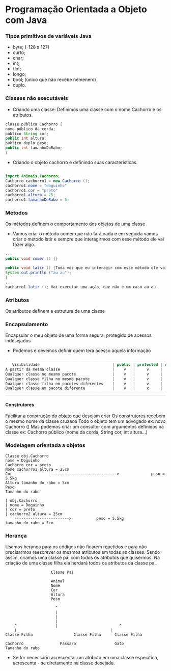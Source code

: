 # Programação Orientada a Objeto com Java

### Tipos primitivos de variáveis Java

- byte; (-128 a 127)
- curto;
- char;
- int;
- flot;
- longo;
- bool; (único que não recebe nemenero)
- duplo.

### Classes não executáveis

* Criando uma classe: Definimos uma classe com o nome Cachorro e os atributos. 
```java
classe pública Cachorro { 
nome público da corda;
público String cor;
public int altura;
público duplo peso;
public int tamanhoDoRabo;
}
```
* Criando o objeto cachorro e definindo suas características.
```java

import Animais.Cachorro;
Cachorro cachorro1 = new Cachorro ();
cachorro1.nome = "doguinho"
cachorro1.cor = "preto"
cachorro1.altura = 25;
cachorro1.tamanhoDoRabo = 5;
```

### Métodos 

Os métodos definem o comportamento dos objetos de uma classe
- Vamos criar o método comer que não fará nada e em seguida vamos criar o método latir e sempre que interagirmos com esse método ele vai fazer algo.

```java
...
public void comer () {} 

public void latir () {Toda vez que eu interagir com esse método ele vai fazer au au
System.out.println ("au au");
}
...
cachorro1.latir (); Vai executar uma ação, que não é um caso au au
```

### Atributos

Os atributos definem a estrutura de uma classe

### Encapsulamento

Encapsular o meu objeto de uma forma segura, protegido de acessos indesejados
- Podemos e devemos definir quem terá acesso aquela informação

```java
_________________________________________________________________________________________
   Visibilidade                                | public | protected | default | private |
A partir da mesma classe                       |    v	|     v	    |	 v    |	   v	|
Qualquer classe no mesmo pacote                |    v	|     v     |	 v    |	   x	|
Qualquer classe filha no mesmo pacote          |    v	|     v     |	 v    |	   x	|
Qualquer classe filha em pacotes diferentes    |    v	|     v     |	 x    |	   x	|
Qualquer classe em pacote diferente            |    v	|     x     |	 x    |	   x	|
_________________________________________________________________________________________

```

#### Construtores

Facilitar a construção do objeto que desejam criar
Os construtores recebem o mesmo nome da classe cruzada
Todo o objeto tem um advogado ex: novo Cachorro ()
Mas podemos criar um consultor com argumentos definidos na classe ex: Cachorro público (nome da corda, String cor, int altura...)

### Modelagem orientada a objetos

```
Classe obj.Cachorro
nome = Doguinho
Cachorro cor = preto
Nome cachorro1 altura = 25cm
Cor                 ----------------------------->              peso = 5.5kg
Altura tamanho do rabo = 5cm
Peso
Tamanho do rabo
	
| obj.Cachorro
| nome = Doguinho
| cor = preto
| cachorro2 altura = 25cm 
	------------------------>	        peso = 5.5kg				
tamanho do rabo = 5cm
```

### Herança

Usamos herança para os códigos não ficarem repetidos e para não precisarmos reescrever os mesmos atributos em todas as classes.
Sendo assim, criamos uma classe pai com todos os atributos que quisermos. Na criação de uma classe filha ela herdará todos os atributos da classe pai.

						Classe Pai

						Animal
						Nome
						Cor 
						Altura
						Peso

						  ^
						  |
						  |
						  |
		^				  |                           ^
		|					                      |
	Classe Filha	  		      Classe Filha		Classe Filha
	
	Cachorro				Passaro           	    Gato
	Tamanho do rabo			

- Se for necessário acrescentar um atributo em uma classe específica, acrescenta - se diretamente na classe desejada.

					


























